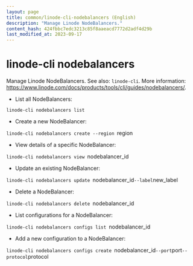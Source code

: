 ```yaml
---
layout: page
title: common/linode-cli-nodebalancers (English)
description: "Manage Linode NodeBalancers."
content_hash: 424fbbc7edc3213c85f8aaeacd7772d2adf4d29b
last_modified_at: 2023-09-17
---
```

# linode-cli nodebalancers

Manage Linode NodeBalancers.
See also: `linode-cli`.
More information: <https://www.linode.com/docs/products/tools/cli/guides/nodebalancers/>.

- List all NodeBalancers:

`linode-cli nodebalancers list`

- Create a new NodeBalancer:

`linode-cli nodebalancers create --region `<span class="tldr-var badge badge-pill bg-dark-lm bg-white-dm text-white-lm text-dark-dm font-weight-bold">region</span>

- View details of a specific NodeBalancer:

`linode-cli nodebalancers view `<span class="tldr-var badge badge-pill bg-dark-lm bg-white-dm text-white-lm text-dark-dm font-weight-bold">nodebalancer_id</span>

- Update an existing NodeBalancer:

`linode-cli nodebalancers update `<span class="tldr-var badge badge-pill bg-dark-lm bg-white-dm text-white-lm text-dark-dm font-weight-bold">nodebalancer_id</span>` --label `<span class="tldr-var badge badge-pill bg-dark-lm bg-white-dm text-white-lm text-dark-dm font-weight-bold">new_label</span>

- Delete a NodeBalancer:

`linode-cli nodebalancers delete `<span class="tldr-var badge badge-pill bg-dark-lm bg-white-dm text-white-lm text-dark-dm font-weight-bold">nodebalancer_id</span>

- List configurations for a NodeBalancer:

`linode-cli nodebalancers configs list `<span class="tldr-var badge badge-pill bg-dark-lm bg-white-dm text-white-lm text-dark-dm font-weight-bold">nodebalancer_id</span>

- Add a new configuration to a NodeBalancer:

`linode-cli nodebalancers configs create `<span class="tldr-var badge badge-pill bg-dark-lm bg-white-dm text-white-lm text-dark-dm font-weight-bold">nodebalancer_id</span>` --port `<span class="tldr-var badge badge-pill bg-dark-lm bg-white-dm text-white-lm text-dark-dm font-weight-bold">port</span>` --protocol `<span class="tldr-var badge badge-pill bg-dark-lm bg-white-dm text-white-lm text-dark-dm font-weight-bold">protocol</span>
